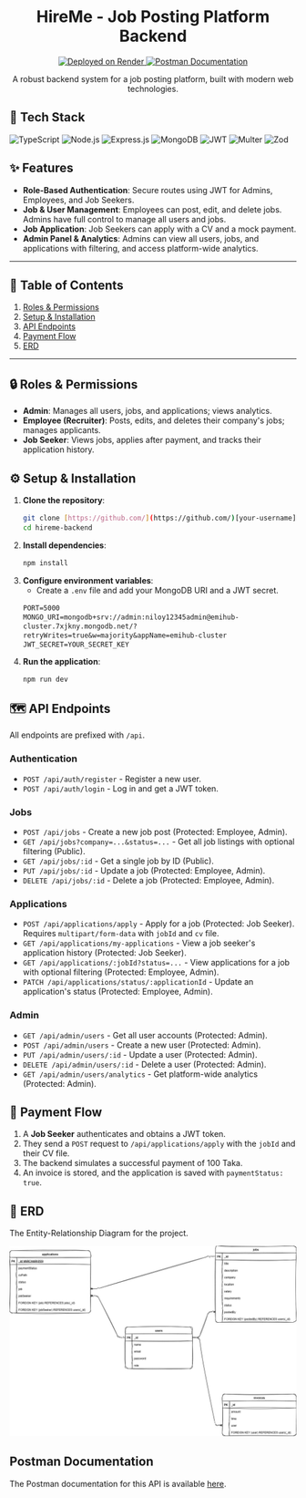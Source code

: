<h1 align="center">HireMe - Job Posting Platform Backend</h1>

<p align="center">
  <a href="https://hireme-4pqk.onrender.com">
    <img src="https://img.shields.io/badge/Deployed%20on-Render-464A57?style=for-the-badge&logo=render" alt="Deployed on Render">
  </a>
  <a href="https://documenter.getpostman.com/view/46559868/2sB3BGFpD5">
    <img src="https://img.shields.io/badge/Postman-Documentation-F86D22?style=for-the-badge&logo=postman" alt="Postman Documentation">
  </a>
</p>

<p align="center">
  A robust backend system for a job posting platform, built with modern web technologies.
</p>

## 🚀 Tech Stack

<p>
  <img src="https://img.shields.io/badge/TypeScript-007ACC?style=for-the-badge&logo=typescript&logoColor=white" alt="TypeScript">
  <img src="https://img.shields.io/badge/Node.js-339933?style=for-the-badge&logo=nodedotjs&logoColor=white" alt="Node.js">
  <img src="https://img.shields.io/badge/Express.js-000000?style=for-the-badge&logo=express&logoColor=white" alt="Express.js">
  <img src="https://img.shields.io/badge/MongoDB-47A248?style=for-the-badge&logo=mongodb&logoColor=white" alt="MongoDB">
  <img src="https://img.shields.io/badge/JWT-000000?style=for-the-badge&logo=jsonwebtokens&logoColor=white" alt="JWT">
  <img src="https://img.shields.io/badge/Multer-white?style=for-the-badge&logo=multer" alt="Multer">
  <img src="https://img.shields.io/badge/Zod-367CFF?style=for-the-badge&logo=zod&logoColor=white" alt="Zod">
</p>

## ✨ Features

-   **Role-Based Authentication**: Secure routes using JWT for Admins, Employees, and Job Seekers.
-   **Job & User Management**: Employees can post, edit, and delete jobs. Admins have full control to manage all users and jobs.
-   **Job Application**: Job Seekers can apply with a CV and a mock payment.
-   **Admin Panel & Analytics**: Admins can view all users, jobs, and applications with filtering, and access platform-wide analytics.

---

## 📌 Table of Contents

1.  [Roles & Permissions](#-roles--permissions)
2.  [Setup & Installation](#-setup--installation)
3.  [API Endpoints](#-api-endpoints)
4.  [Payment Flow](#-payment-flow)
5.  [ERD](#-erd)

---

## 🔒 Roles & Permissions

-   **Admin**: Manages all users, jobs, and applications; views analytics.
-   **Employee (Recruiter)**: Posts, edits, and deletes their company's jobs; manages applicants.
-   **Job Seeker**: Views jobs, applies after payment, and tracks their application history.

## ⚙️ Setup & Installation

1.  **Clone the repository**:
    ```bash
    git clone [https://github.com/](https://github.com/)[your-username]/hireme-backend.git
    cd hireme-backend
    ```
2.  **Install dependencies**:
    ```bash
    npm install
    ```
3.  **Configure environment variables**:
    -   Create a `.env` file and add your MongoDB URI and a JWT secret.
    ```env
    PORT=5000
    MONGO_URI=mongodb+srv://admin:niloy12345admin@emihub-cluster.7xjkny.mongodb.net/?retryWrites=true&w=majority&appName=emihub-cluster
    JWT_SECRET=YOUR_SECRET_KEY
    ```
4.  **Run the application**:
    ```bash
    npm run dev
    ```

## 🗺️ API Endpoints

All endpoints are prefixed with `/api`.

### Authentication
-   `POST /api/auth/register` - Register a new user.
-   `POST /api/auth/login` - Log in and get a JWT token.

### Jobs
-   `POST /api/jobs` - Create a new job post (Protected: Employee, Admin).
-   `GET /api/jobs?company=...&status=...` - Get all job listings with optional filtering (Public).
-   `GET /api/jobs/:id` - Get a single job by ID (Public).
-   `PUT /api/jobs/:id` - Update a job (Protected: Employee, Admin).
-   `DELETE /api/jobs/:id` - Delete a job (Protected: Employee, Admin).

### Applications
-   `POST /api/applications/apply` - Apply for a job (Protected: Job Seeker). Requires `multipart/form-data` with `jobId` and `cv` file.
-   `GET /api/applications/my-applications` - View a job seeker's application history (Protected: Job Seeker).
-   `GET /api/applications/:jobId?status=...` - View applications for a job with optional filtering (Protected: Employee, Admin).
-   `PATCH /api/applications/status/:applicationId` - Update an application's status (Protected: Employee, Admin).

### Admin
-   `GET /api/admin/users` - Get all user accounts (Protected: Admin).
-   `POST /api/admin/users` - Create a new user (Protected: Admin).
-   `PUT /api/admin/users/:id` - Update a user (Protected: Admin).
-   `DELETE /api/admin/users/:id` - Delete a user (Protected: Admin).
-   `GET /api/admin/users/analytics` - Get platform-wide analytics (Protected: Admin).

## 💸 Payment Flow

1.  A **Job Seeker** authenticates and obtains a JWT token.
2.  They send a `POST` request to `/api/applications/apply` with the `jobId` and their CV file.
3.  The backend simulates a successful payment of 100 Taka.
4.  An invoice is stored, and the application is saved with `paymentStatus: true`.

## 📐 ERD

The Entity-Relationship Diagram for the project.

![ERD Image](ERD/HireMe-ERD.jpg)

## Postman Documentation

The Postman documentation for this API is available [here](https://documenter.getpostman.com/view/46559868/2sB3BGFpD5).
